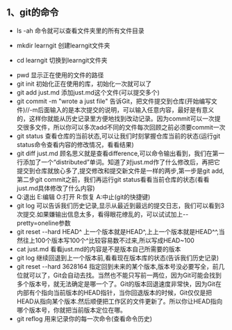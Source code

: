## 1、git的命令
+ ls -ah 命令就可以查看文件夹里的所有文件目录
- mkdir learngit 创建learngit文件夹
* cd learngit 切换到learngit文件夹
+ pwd 显示正在使用的文件的路径
+ git init 初始化正在使用的库，初始化一次就可以了
+ git add just.md 添加just.md这个文件(可以提交多个)
+ git commit -m "wrote a just file" 告诉Git，把文件提交到仓库(开始编写文件)//-m后面输入的是本次提交的说明，可以输入任意内容，最好是有意义的，这样你就能从历史记录里方便地找到改动记录。因为commit可以一次提交很多文件，所以你可以多次add不同的文件每次回顾之前必须要commit一次
+ git status 查看仓库的当前状态,可以让我们时刻掌握仓库当前的状态(运行git status命令查看内容的修改情况，看看结果)
+ git diff just.md 顾名思义就是查看difference,可以命令输出看到，我们在第一行添加了一个“distributed”单词。知道了对just.md作了什么修改后，再把它提交到仓库就放心多了,提交修改和提交新文件是一样的两步,第一步是git add,第二步git commit之前，我们再运行git status看看当前仓库的状态(看看just.md具体修改了什么内容)
+ Q:退出 E:编辑    O:打开    R:恢复    A:中止(git的快捷键)
+ git log 可以告诉我们历史记录,显示从最近到最远的提交日志，我们可以看到3次提交.如果嫌输出信息太多，看得眼花缭乱的，可以试试加上--pretty=oneline参数
+ git reset --hard HEAD^ 上一个版本就是HEAD^,上上一个版本就是HEAD^^,当然往上100个版本写100个^比较容易数不过来,所以写成HEAD~100
+ cat just.md 看看just.md的内容是不是版本自己所需要的版本
+ git log 继续回退到上一个版本前,看看现在版本库的状态(告诉我们历史记录)
+ git reset --hard 3628164 指定回到未来的某个版本,版本号没必要写全，前几位就可以了，Git会自动去找。当然也不能只写前一两位，因为Git可能会找到多个版本号，就无法确定是哪一个了。Git的版本回退速度非常快，因为Git在内部有个指向当前版本的HEAD指针，当你回退版本的时候，Git仅仅是把HEAD从指向某个版本.然后顺便把工作区的文件更新了。所以你让HEAD指向哪个版本号，你就把当前版本定位在哪。
+ git reflog 用来记录你的每一次命令(查看命令历史)